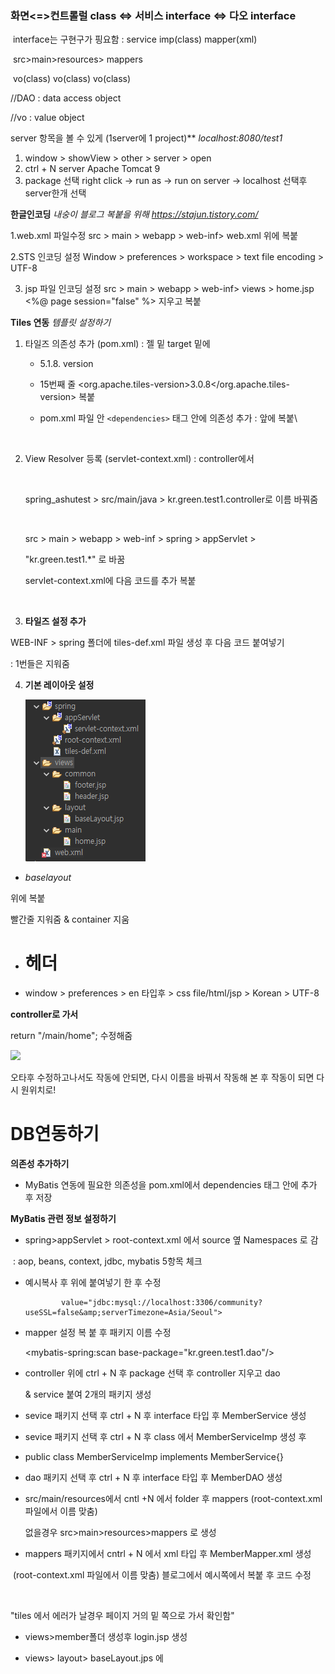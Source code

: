 ### 화면<=>컨트롤럴  class <=> 서비스 interface <=> 다오 interface

​     interface는 구현구가 핑요함 :                     service imp(class)                                   mapper(xml) 

​                                                                                                                    src>main>resources> mappers                                                                  

​           vo(class)                                       vo(class)                                         vo(class)



//DAO : data access object 

//vo : value object 



server 항목을 볼 수 있게 (1server에 1 project)**  *localhost:8080/test1*

1. window > showView > other > server > open 
2. ctrl + N  server Apache Tomcat 9 
3. package  선택 right click -> run as -> run on server -> localhost 선택후 server한개 선택



**한글인코딩** *내숭이 블로그 복붙을 위해*  *https://stajun.tistory.com/*

1.web.xml 파일수정 
 src > main > webapp > web-inf> web.xml 
</web-app>위에 복붙  

2.STS 인코딩 설정
Window > preferences > workspace > text file encoding > UTF-8 

3. jsp 파일 인코딩 설정
   src > main > webapp > web-inf> views > home.jsp
   <%@ page session="false" %> 지우고 복붙 



**Tiles 연동** *템플릿 설정하기* 

1. 타일즈 의존성 추가 (pom.xml) : 젤 밑 target 밑에

   - 5.1.8. version 


   - 15번째 줄 <org.apache.tiles-version>3.0.8</org.apache.tiles-version> 복붙


   - pom.xml 파일 안 `<dependencies>` 태그 안에 의존성 추가 : </dependencies> 앞에 복붙\

     ​

2. View Resolver 등록 (servlet-context.xml)  : controller에서 

   ​

   spring_ashutest > src/main/java > kr.green.test1.controller로 이름 바꿔줌 

   ​

   src > main > webapp > web-inf > spring > appServlet > 

    "kr.green.test1.*" 로 바꿈 

   servlet-context.xml에 다음 코드를 추가 복붙 

   ​

3. **타일즈 설정 추가** 

WEB-INF > spring 폴더에 tiles-def.xml 파일 생성 후 다음 코드 붙여넣기

: 1번들은 지워줌 



4. **기본 레이아웃 설정** 

   ![](./캡처.PNG)

- *baselayout* 

<html>위에 <!DOCTYPE html> 복붙 

빨간줄 지워줌  & container 지움 



- <h1>헤더</h1>



- window > preferences > en 타입후  > css file/html/jsp > Korean > UTF-8



**controller로 가서** 

return "/main/home"; 수정해줌 

![](D:\JAVA_ashu\JAVA_ashu-\spring_ashu\controller.PNG)

오타후 수정하고나서도 작동에 안되면, 다시 이름을 바꿔서 작동해 본 후 작동이 되면 다시 원위치로! 



# **DB연동하기** 

**의존성 추가하기**

- MyBatis 연동에 필요한 의존성을 pom.xml에서 dependencies 태그 안에 추가 후 저장

**MyBatis 관련 정보 설정하기** 

- spring>appServlet > root-context.xml 에서  source 옆 Namespaces 로 감 

​       : aop, beans, context, jdbc, mybatis 5항목 체크 

- 예시복사 후 </beans>위에 붙여넣기 한 후 수정 

              value="jdbc:mysql://localhost:3306/community?useSSL=false&amp;serverTimezone=Asia/Seoul">
    </property>
    <property name="username" value="root"></property>
    <property name="password" value="cjgreen"></property>
    </bean> 
- mapper 설정 복 붙 후 패키지 이름 수정 

  <mybatis-spring:scan base-package="kr.green.test1.dao"/>


- controller 위에 ctrl + N  후 package 선택 후 controller 지우고 dao

   & service 붙여 2개의 패키지 생성 


- sevice 패키지 선택 후 ctrl + N 후 interface 타입 후 MemberService 생성 


- sevice 패키지 선택 후 ctrl + N 후 class 에서 MemberServiceImp 생성 후 


- public class MemberServiceImp implements MemberService{}


- dao 패키지 선택 후 ctrl + N 후 interface 타입 후 MemberDAO 생성 


- src/main/resources에서 cntl +N 에서 folder 후 mappers (root-context.xml 파일에서 이름 맞춤)

  없을경우 src>main>resources>mappers 로 생성 


- mappers 패키지에서 cntrl + N 에서 xml 타입 후 MemberMapper.xml 생성 

​       (root-context.xml 파일에서 이름 맞춤) 블로그에서 예시쪽에서 복붙 후 코드 수정 

​        <mapper namespace="kr.green.test1.dao.MemberDAO">

"tiles 에서 에러가 날경우 페이지 거의 밑 쪽으로 가서 확인함"

- views>member폴더 생성후 login.jsp 생성 


- views> layout> baseLayout.jps 에 <title> 밑에 bootstrap 4줄 복붙 

"ctrl+ space는 자동 완성 코드"   



**VO class 만들기** : *비닐봉투와 같은 역할* 

- vo 패키지 먼저 만든 후, (.vo) class를 맨 뒤에 VO를 붙여 만든다 


- table을 보고 객체 만듬 private String me_id; 등등


- getter/ setter &@toString 생성 


- login.jsp : name 에 맞는 객체 이름으로 넣어주고 


- controller: 복붙후 GET을 POST로 바꿔주고 


- @RequestMapping(value = "/login", method = RequestMethod.POST)

	public ModelAndView loginPost(ModelAndView mv, MemberVO user) {
		System.out.println(user);
		mv.setViewName("/member/login");
		return mv;
	}
"데이터를 전송하면 반드시 sysout으로 콘솔에서 확인" 

sysout 지우고

 *@Autowired*

	MemberService memberService; 

MemberServiceImp로 가서 @Service 넣어줌 



#### dao와 mapper.xml 맞춰줘야 함

public interface MemberDAO {

	MemberVO getMember(@Param("me_id")String me_id);
}

<mapper namespace="kr.green.test1.dao.MemberDAO">

	<select id="getMember" resultType="kr.green.test1.vo.MemberVO">
	select*from member where me_id = #{me_id}
	</select>
</mapper>

확인위해 MemberServiceImp로 가서 sysout

MemberVO dbUser = memberDao.getMember(user.getMe_id());

	System.out.println(dbUser);
	return null;














